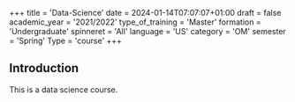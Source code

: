 +++
title = 'Data-Science'
date = 2024-01-14T07:07:07+01:00
draft = false
academic_year = '2021/2022'
type_of_training = 'Master'
formation = 'Undergraduate'
spinneret = 'All'
language = 'US'
category = 'OM'
semester = 'Spring'
Type = 'course'
+++
## Introduction

This is a data science course.
